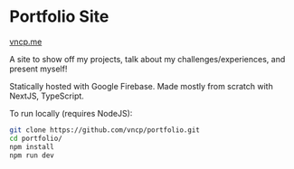 # Portfolio Site
[vncp.me](https://vncp.me/)

A site to show off my projects, talk about my challenges/experiences, and present myself!

Statically hosted with Google Firebase. Made mostly from scratch with NextJS, TypeScript.

To run locally (requires NodeJS):
```bash
git clone https://github.com/vncp/portfolio.git
cd portfolio/
npm install
npm run dev
```
